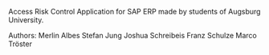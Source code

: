 Access Risk Control Application for SAP ERP made by students of Augsburg University.

Authors:
Merlin Albes
Stefan Jung
Joshua Schreibeis
Franz Schulze
Marco Tröster